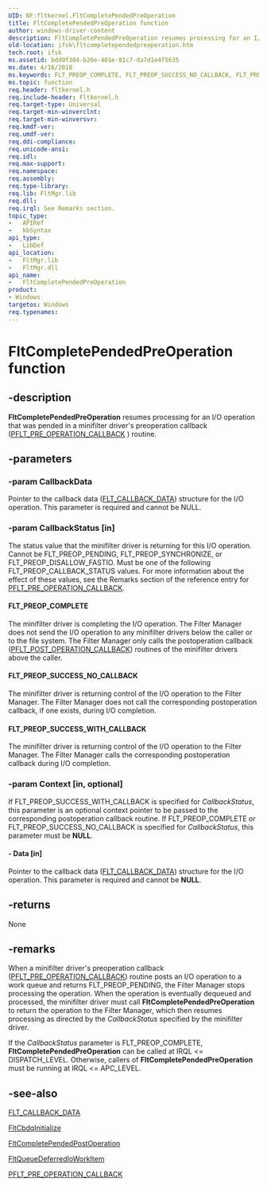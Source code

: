 ```yaml
---
UID: NF:fltkernel.FltCompletePendedPreOperation
title: FltCompletePendedPreOperation function
author: windows-driver-content
description: FltCompletePendedPreOperation resumes processing for an I/O operation that was pended in a minifilter driver's preoperation callback (PFLT_PRE_OPERATION_CALLBACK) routine.
old-location: ifsk\fltcompletependedpreoperation.htm
tech.root: ifsk
ms.assetid: bdd9f304-b26e-401e-81c7-da7d1e4f5635
ms.date: 4/16/2018
ms.keywords: FLT_PREOP_COMPLETE, FLT_PREOP_SUCCESS_NO_CALLBACK, FLT_PREOP_SUCCESS_WITH_CALLBACK, FltApiRef_a_to_d_170adc13-ea3d-4346-99b2-85d5c1c464b8.xml, FltCompletePendedPreOperation, FltCompletePendedPreOperation routine [Installable File System Drivers], fltkernel/FltCompletePendedPreOperation, ifsk.fltcompletependedpreoperation
ms.topic: function
req.header: fltkernel.h
req.include-header: Fltkernel.h
req.target-type: Universal
req.target-min-winverclnt: 
req.target-min-winversvr: 
req.kmdf-ver: 
req.umdf-ver: 
req.ddi-compliance: 
req.unicode-ansi: 
req.idl: 
req.max-support: 
req.namespace: 
req.assembly: 
req.type-library: 
req.lib: FltMgr.lib
req.dll: 
req.irql: See Remarks section.
topic_type:
-	APIRef
-	kbSyntax
api_type:
-	LibDef
api_location:
-	FltMgr.lib
-	FltMgr.dll
api_name:
-	FltCompletePendedPreOperation
product:
- Windows
targetos: Windows
req.typenames: 
---
```


# FltCompletePendedPreOperation function


## -description


**FltCompletePendedPreOperation** resumes processing for an I/O operation that was pended in a minifilter driver's preoperation callback ([PFLT_PRE_OPERATION_CALLBACK](https://docs.microsoft.com/windows-hardware/drivers/ddi/content/fltkernel/nc-fltkernel-pflt_pre_operation_callback) ) routine. 


## -parameters




### -param CallbackData

Pointer to the callback data (<a href="https://docs.microsoft.com/windows-hardware/drivers/ddi/content/fltkernel/ns-fltkernel-_flt_callback_data">FLT_CALLBACK_DATA</a>) structure for the I/O operation. This parameter is required and cannot be NULL. 


### -param CallbackStatus [in]

The status value that the minifilter driver is returning for this I/O operation. Cannot be FLT_PREOP_PENDING, FLT_PREOP_SYNCHRONIZE, or FLT_PREOP_DISALLOW_FASTIO. Must be one of the following FLT_PREOP_CALLBACK_STATUS values. For more information about the effect of these values, see the Remarks section of the reference entry for <a href="https://msdn.microsoft.com/library/windows/hardware/ff551109">PFLT_PRE_OPERATION_CALLBACK</a>. 



#### FLT_PREOP_COMPLETE

The minifilter driver is completing the I/O operation. The Filter Manager does not send the I/O operation to any minifilter drivers below the caller or to the file system. The Filter Manager only calls the postoperation callback (<a href="https://msdn.microsoft.com/library/windows/hardware/ff551107">PFLT_POST_OPERATION_CALLBACK</a>) routines of the minifilter drivers above the caller. 



#### FLT_PREOP_SUCCESS_NO_CALLBACK

The minifilter driver is returning control of the I/O operation to the Filter Manager. The Filter Manager does not call the corresponding postoperation callback, if one exists, during I/O completion. 



#### FLT_PREOP_SUCCESS_WITH_CALLBACK

The minifilter driver is returning control of the I/O operation to the Filter Manager. The Filter Manager calls the corresponding postoperation callback during I/O completion. 


### -param Context [in, optional]

If FLT_PREOP_SUCCESS_WITH_CALLBACK is specified for <i>CallbackStatus</i>, this parameter is an optional context pointer to be passed to the corresponding postoperation callback routine. If FLT_PREOP_COMPLETE or FLT_PREOP_SUCCESS_NO_CALLBACK is specified for <i>CallbackStatus</i>, this parameter must be <b>NULL</b>. 


#### - Data [in]

Pointer to the callback data (<a href="https://msdn.microsoft.com/library/windows/hardware/ff544620">FLT_CALLBACK_DATA</a>) structure for the I/O operation. This parameter is required and cannot be <b>NULL</b>. 


## -returns



None 




## -remarks



When a minifilter driver's preoperation callback (<a href="https://msdn.microsoft.com/library/windows/hardware/ff551109">PFLT_PRE_OPERATION_CALLBACK</a>) routine posts an I/O operation to a work queue and returns FLT_PREOP_PENDING, the Filter Manager stops processing the operation. When the operation is eventually dequeued and processed, the minifilter driver must call <b>FltCompletePendedPreOperation</b> to return the operation to the Filter Manager, which then resumes processing as directed by the <i>CallbackStatus</i> specified by the minifilter driver. 

If the <i>CallbackStatus</i> parameter is FLT_PREOP_COMPLETE, <b>FltCompletePendedPreOperation</b> can be called at IRQL &lt;= DISPATCH_LEVEL. Otherwise, callers of <b>FltCompletePendedPreOperation</b> must be running at IRQL &lt;= APC_LEVEL. 




## -see-also




<a href="https://msdn.microsoft.com/library/windows/hardware/ff544620">FLT_CALLBACK_DATA</a>



<a href="https://msdn.microsoft.com/library/windows/hardware/ff541802">FltCbdqInitialize</a>



<a href="https://msdn.microsoft.com/library/windows/hardware/ff541897">FltCompletePendedPostOperation</a>



<a href="https://msdn.microsoft.com/library/windows/hardware/ff543449">FltQueueDeferredIoWorkItem</a>



<a href="https://msdn.microsoft.com/library/windows/hardware/ff551109">PFLT_PRE_OPERATION_CALLBACK</a>
 

 

